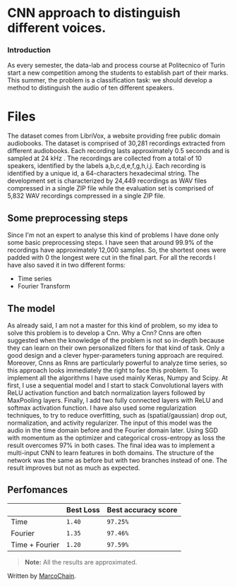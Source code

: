 # CNN approach to distinguish different voices.
### Introduction
As every semester, the data-lab and process course at Politecnico of Turin start a new competition among the students to establish part of their marks. This summer, the problem is a classification task: we should develop a method to distinguish the audio of ten different speakers.  


# Files
The dataset comes from LibriVox, a website providing free public domain audiobooks. The dataset is comprised of 30,281 recordings extracted from different audiobooks. Each recording lasts approximately 0.5 seconds and is sampled at 24 kHz . The recordings are collected from a total of 10 speakers, identified by the labels a,b,c,d,e,f,g,h,i,j. Each recording is identified by a unique id, a 64-characters hexadecimal string. The development set is characterized by 24,449 recordings as WAV files compressed in a single ZIP file while the evaluation set is comprised of 5,832 WAV recordings compressed in a single ZIP file.


## Some preprocessing steps

Since I'm not an expert to analyse this kind of problems I have done only some basic preprocessing steps. I have seen that around 99.9% of the recordings have approximately 12,000 samples. So, the shortest ones were padded with 0 the longest were cut in the final part. For all the records I have also saved it in two different forms:

-   Time series
-   Fourier Transform

## The model

As already said, I am not a master for this kind of problem, so my idea to solve this problem is to develop a Cnn. Why a Cnn? Cnns are often suggested when the knowledge of the problem is not so in-depth because they can learn on their own personalized filters for that kind of task. Only a good design and a clever hyper-parameters tuning approach are required. Moreover, Cnns as Rnns are particularly powerful to analyze time series, so this approach looks immediately the right to face this problem. To implement all the algorithms I have used mainly Keras, Numpy and Scipy.
At first, I use a sequential model and I start to stack Convolutional layers with ReLU activation function and batch normalization layers followed by MaxPooling layers. Finally, I add two fully connected layers with ReLU and softmax activation function. I have also used some regularization techniques, to try to reduce overfitting, such as (spatial/gaussian) drop out, normalization, and activity regularizer.
The input of this model was the audio in the time domain before and the Fourier domain later. Using SGD with momentum as the optimizer and categorical cross-entropy as loss the result overcomes 97% in both cases.
The final idea was to implement a multi-input CNN to learn features in both domains. The structure of the network was the same as before but with two branches instead of one. The result improves but not as much as expected.

## Perfomances



|                |Best Loss|Best accuracy score|
|----------------|-------------------------------|-----------------------------|
|Time|`1.40`            |`97.25%`           |
|Fourier|`1.35`            |`97.46%`             |
|Time + Fourier         |`1.20`|`97.59%` |

> **Note:** All the results are approximated.


 Written by [MarcoChain](https://www.linkedin.com/in/marcogullotto/).

